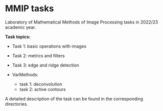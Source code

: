# MMIP tasks
Laboratory of Mathematical Methods of Image Processing tasks in 2022/23 academic year.

**Task topics:**

* Task 1: basic operations with images

* Task 2: metrics and filters

* Task 3: edge and ridge detection

* VarMethods:
    * task 1: deconvolution
    * task 2: active contours
    
A detailed description of the task can be found in the corresponding directories.



